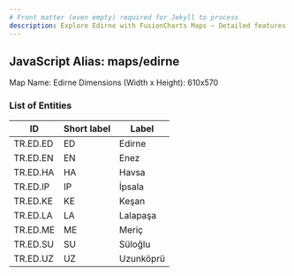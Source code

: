 ```yaml
---
# Front matter (even empty) required for Jekyll to process
description: Explore Edirne with FusionCharts Maps – Detailed features for seamless integration. Try now & enhance your data visualization today! 
---
```


## JavaScript Alias: maps/edirne

Map Name: Edirne
Dimensions (Width x Height): 610x570





### List of Entities

ID | Short label | Label
---|---|---|
TR.ED.ED | ED | Edirne
TR.ED.EN | EN | Enez
TR.ED.HA | HA | Havsa
TR.ED.IP | IP | İpsala
TR.ED.KE | KE | Keşan
TR.ED.LA | LA | Lalapaşa
TR.ED.ME | ME | Meriç
TR.ED.SU | SU | Süloğlu
TR.ED.UZ | UZ | Uzunköprü